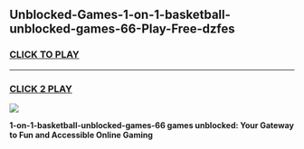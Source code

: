 
## Unblocked-Games-1-on-1-basketball-unblocked-games-66-Play-Free-dzfes
<h3>
<a href="https://premium76.site?title=1-on-1-basketball-unblocked-games-66&ref=09A">CLICK TO PLAY</a></h3>
<hr>

<h3>
<a href="https://premium76.site?title=1-on-1-basketball-unblocked-games-66&ref=09A">CLICK 2 PLAY</a>
  
</h3>

<a href="https://premium76.site?title=1-on-1-basketball-unblocked-games-66&ref=09A"><img src="https://clearcache.store/games.png"></a>


**1-on-1-basketball-unblocked-games-66 games unblocked: Your Gateway to Fun and Accessible Online Gaming**
